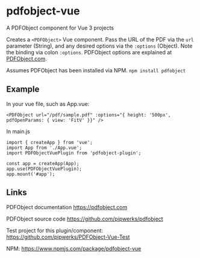 # pdfobject-vue
A PDFObject component for Vue 3 projects

Creates a `<PDFObject>` Vue component. Pass the URL of the PDF via the `url` parameter (String), and any desired options via the `:options` (Object). Note the binding via colon `:options`. PDFObject options are explained at [PDFObject.com](https://pdfobject.com). 

Assumes PDFObject has been installed via NPM. `npm install pdfobject`

## Example

In your vue file, such as App.vue:
```
<PDFObject url="/pdf/sample.pdf" :options="{ height: '500px', pdfOpenParams: { view: 'FitV' }}" />
```

In main.js
```
import { createApp } from 'vue';
import App from './App.vue';
import PDFObjectVuePlugin from 'pdfobject-plugin';

const app = createApp(App);
app.use(PDFObjectVuePlugin);
app.mount('#app');
```

## Links
PDFObject documentation https://pdfobject.com

PDFObject source code https://github.com/pipwerks/pdfobject

Test project for this plugin/component: https://github.com/pipwerks/PDFObject-Vue-Test

NPM: https://www.npmjs.com/package/pdfobject-vue 
